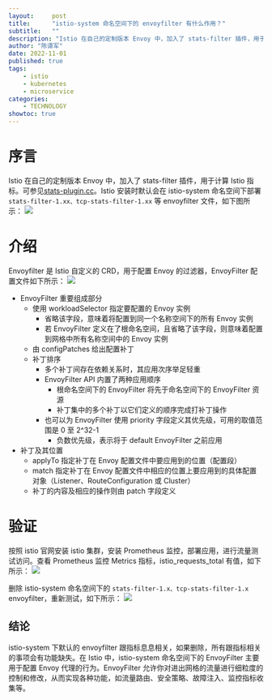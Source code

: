 ```yaml
---
layout:     post
title:      "istio-system 命名空间下的 envoyfilter 有什么作用？"
subtitle:   ""
description: "Istio 在自己的定制版本 Envoy 中，加入了 stats-filter 插件，用于计算 Istio 指标。可参见 https://github.com/istio/proxy/blob/release-1.14/extensions/stats/plugin.cc"
author: "陈谭军"
date: 2022-11-01
published: true
tags:
    - istio
    - kubernetes
    - microservice
categories:
    - TECHNOLOGY
showtoc: true
---
```


# 序言

Istio 在自己的定制版本 Envoy 中，加入了 stats-filter 插件，用于计算 Istio 指标。可参见[stats-plugin.cc](https://github.com/istio/proxy/blob/release-1.14/extensions/stats/plugin.cc)。Istio 安装时默认会在 istio-system 命名空间下部署 `stats-filter-1.xx、tcp-stats-filter-1.xx` 等 envoyfilter 文件，如下图所示：
![](/images/2022-11-01-istio-envoyfilter/1.png)

# 介绍

Envoyfilter 是 Istio 自定义的 CRD，用于配置 Envoy 的过滤器，EnvoyFilter 配置文件如下所示：
![](/images/2022-11-01-istio-envoyfilter/2.png)

* EnvoyFilter 重要组成部分
  * 使用 workloadSelector 指定要配置的 Envoy 实例
    * 省略该字段，意味着将配置到同一个名称空间下的所有 Envoy 实例
    * 若 EnvoyFilter 定义在了根命名空间，且省略了该字段，则意味着配置到网格中所有名称空间中的 Envoy 实例
  * 由 configPatches 给出配置补丁
  * 补丁排序
    * 多个补丁间存在依赖关系时，其应用次序举足轻重
    * EnvoyFilter API 内置了两种应用顺序
      * 根命名空间下的 EnvoyFilter 将先于命名空间下的 EnvoyFilter 资源
      * 补丁集中的多个补丁以它们定义的顺序完成打补丁操作
    * 也可以为 EnvoyFilter 使用 priority 字段定义其优先级，可用的取值范围是 0 至 2^32-1
      * 负数优先级，表示将于 default EnvoyFilter 之前应用
* 补丁及其位置
  * applyTo 指定补丁在 Envoy 配置文件中要应用到的位置（配置段）
  * match 指定补丁在 Envoy 配置文件中相应的位置上要应用到的具体配置对象（Listener、RouteConfiguration 或 Cluster）
  * 补丁的内容及相应的操作则由 patch 字段定义

# 验证

按照 istio 官网安装 istio 集群，安装 Prometheus 监控，部署应用，进行流量测试访问。查看 Prometheus 监控 Metrics 指标，istio_requests_total 有值，如下所示：
![](/images/2022-11-01-istio-envoyfilter/3.png)

删除 istio-system 命名空间下的 `stats-filter-1.x、tcp-stats-filter-1.x` envoyfilter，重新测试，如下所示：
![](/images/2022-11-01-istio-envoyfilter/4.png)

## 结论

istio-system 下默认的 envoyfilter 跟指标息息相关，如果删除，所有跟指标相关的事项会有功能缺失。在 Istio 中，istio-system 命名空间下的 EnvoyFilter 主要用于配置 Envoy 代理的行为。EnvoyFilter 允许你对进出网格的流量进行细粒度的控制和修改，从而实现各种功能，如流量路由、安全策略、故障注入、监控指标收集等。
